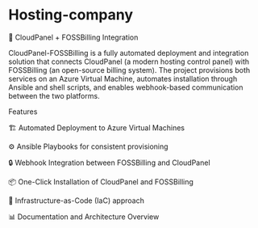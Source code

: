 # Hosting-company
🧩 CloudPanel + FOSSBilling Integration

CloudPanel-FOSSBilling is a fully automated deployment and integration solution that connects CloudPanel
 (a modern hosting control panel) with FOSSBilling
 (an open-source billing system).
The project provisions both services on an Azure Virtual Machine, automates installation through Ansible and shell scripts, and enables webhook-based communication between the two platforms.

Features

🏗️ Automated Deployment to Azure Virtual Machines

⚙️ Ansible Playbooks for consistent provisioning

🔒 Webhook Integration between FOSSBilling and CloudPanel

📦 One-Click Installation of CloudPanel and FOSSBilling

🧠 Infrastructure-as-Code (IaC) approach

📊 Documentation and Architecture Overview

